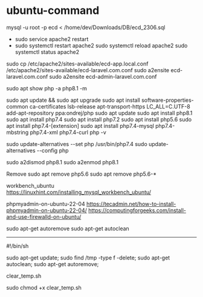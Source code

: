 # ubuntu-command


mysql -u root -p ecd < /home/dev/Downloads/DB/ecd_2306.sql

- sudo service apache2 restart
- sudo systemctl restart apache2
sudo systemctl reload apache2
sudo systemctl status apache2

sudo cp /etc/apache2/sites-available/ecd-app.local.conf /etc/apache2/sites-available/ecd-laravel.com.conf
sudo a2ensite ecd-laravel.com.conf
sudo a2ensite ecd-admin-laravel.com.conf

sudo apt show php -a
php8.1 -m


sudo apt update && sudo apt upgrade 
sudo apt install software-properties-common ca-certificates lsb-release apt-transport-https 
LC_ALL=C.UTF-8 add-apt-repository ppa:ondrej/php 
sudo apt update 
sudo apt install php8.1 
sudo apt install php7.4 
sudo apt install php7.2 
sudo apt install php5.6 
sudo apt install php7.4-[extension]
sudo apt install php7.4-mysql php7.4-mbstring php7.4-xml php7.4-curl 
php -v

sudo update-alternatives --set php /usr/bin/php7.4
sudo update-alternatives --config php

sudo a2dismod php8.1
sudo a2enmod php8.1

Remove
sudo apt remove php5.6 
sudo apt remove php5.6-* 

workbench_ubuntu
https://linuxhint.com/installing_mysql_workbench_ubuntu/


phpmyadmin-on-ubuntu-22-04
https://tecadmin.net/how-to-install-phpmyadmin-on-ubuntu-22-04/
https://computingforgeeks.com/install-and-use-firewalld-on-ubuntu/

sudo apt-get autoremove 
sudo apt-get autoclean

-------
#!/bin/sh

sudo apt-get update;
sudo find /tmp -type f -delete;
sudo apt-get autoclean;
sudo apt-get autoremove;

clear_temp.sh

sudo chmod +x clear_temp.sh
